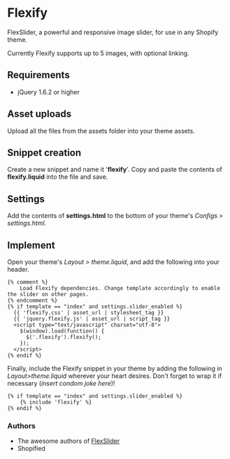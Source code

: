 # Flexify

FlexSlider, a powerful and responsive image slider, for use in any Shopify theme.

Currently Flexify supports up to 5 images, with optional linking.

## Requirements

- jQuery 1.6.2 or higher

## Asset uploads

Upload all the files from the assets folder into your theme assets.

## Snippet creation

Create a new snippet and name it '**flexify**'. Copy and paste the contents of **flexify.liquid** into the file and save.

## Settings

Add the contents of **settings.html** to the bottom of your theme's _Configs > settings.html_.

## Implement

Open your theme's _Layout > theme.liquid_, and add the following into your header.

```liquid
{% comment %}
	Load Flexify dependencies. Change template accordingly to enable the slider on other pages.
{% endcomment %}
{% if template == "index" and settings.slider_enabled %}
  {{ 'flexify.css' | asset_url | stylesheet_tag }}
  {{ 'jquery.flexify.js' | asset_url | script_tag }}
  <script type="text/javascript" charset="utf-8">
    $(window).load(function() {
      $('.flexify').flexify();
    });
  </script>
{% endif %}
```

Finally, include the Flexify snippet in your theme by adding the following in _Layout>theme.liquid_ wherever your heart desires. Don't forget to wrap it if necessary (_insert condom joke here_)!

```liquid
{% if template == "index" and settings.slider_enabled %}
	{% include 'flexify' %}
{% endif %}
```

###	Authors

- The awesome authors of [FlexSlider](https://github.com/woothemes/FlexSlider)
- Shopified 